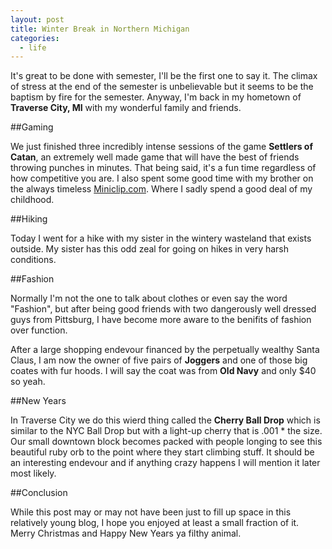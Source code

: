 ```yaml
---
layout: post
title: Winter Break in Northern Michigan
categories:
  - life
---
```


It's great to be done with semester, I'll be the first one to say it. The climax of stress at the end of the semester is unbelievable but it seems to be the baptism by fire for the semester. Anyway, I'm back in my hometown of **Traverse City, MI** with my wonderful family and friends. 

##Gaming

We just finished three incredibly intense sessions of the game **Settlers of Catan**, an extremely well made game that will have the best of friends throwing punches in minutes. That being said, it's a fun time regardless of how competitive you are. I also spent some good time with my brother on the always timeless [Miniclip.com](http://miniclip.com). Where I sadly spend a good deal of my childhood.

##Hiking

Today I went for a hike with my sister in the wintery wasteland that exists outside. My sister has this odd zeal for going on hikes in very harsh conditions. 

##Fashion

Normally I'm not the one to talk about clothes or even say the word "Fashion", but after being good friends with two dangerously well dressed guys from Pittsburg, I have become more aware to the benifits of fashion over function. 

After a large shopping endevour financed by the perpetually wealthy Santa Claus, I am now the owner of five pairs of **Joggers** and one of those big coates with fur hoods. I will say the coat was from **Old Navy** and only $40 so yeah.

##New Years

In Traverse City we do this wierd thing called the **Cherry Ball Drop** which is similar to the NYC Ball Drop but with a light-up cherry that is .001 * the size. Our small downtown block becomes packed with people longing to see this beautiful ruby orb to the point where they start climbing stuff. It should be an interesting endevour and if anything crazy happens I will mention it later most likely. 

##Conclusion

While this post may or may not have been just to fill up space in this relatively young blog, I hope you enjoyed at least a small fraction of it. Merry Christmas and Happy New Years ya filthy animal.


